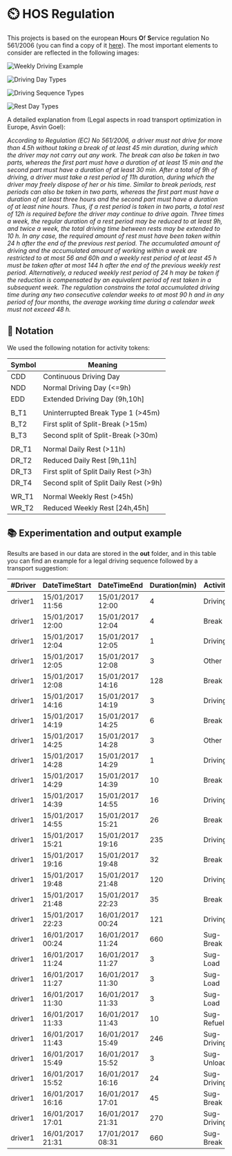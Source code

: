 # ⏲️ HOS Regulation

This projects is based on the european **H**ours **O**f **S**ervice regulation No 561/2006 (you can find a copy of it [here](https://eur-lex.europa.eu/legal-content/EN/ALL/?uri=CELEX%3A32006R0561)). The most important elements to consider are reflected in the following images:

![Weekly Driving Example](./graphs/wd_example.svg)

![Driving Day Types](./graphs/dd_types.svg)

![Driving Sequence Types](./graphs/cdd_types.svg)

![Rest Day Types](./graphs/rd_types.svg)

A detailed explanation from (Legal aspects in road transport optimization in Europe, Asvin Goel): 

*According to Regulation (EC) No 561/2006, a driver must not drive for more than 4.5h without taking a break of at least 45 min duration, during which the driver may not carry out any work. The break can also be taken in two parts, whereas the first part must have a duration of at least 15 min and the second part must have a duration of at least 30 min.
After a total of 9h of driving, a driver must take a rest period of 11h duration, during which the driver may freely dispose of her or his time. Similar to break periods, rest periods can also be taken in two parts, whereas the first part must have a duration of at least three hours and the second part must have a duration of at least nine hours. Thus, if a rest period is taken in two parts, a total rest of 12h is required before the driver may continue to drive again.
Three times a week, the regular duration of a rest period may be reduced to at least 9h, and twice a week, the total driving time between rests may be extended to 10 h. In any case, the required amount of rest must have been taken within 24 h after the end of the previous rest period.
The accumulated amount of driving and the accumulated amount of working within a week are restricted to at most 56 and 60h and a weekly rest period of at least 45 h must be taken after at most 144 h after the end of the previous weekly rest period. Alternatively, a reduced weekly rest period of 24 h may be taken if the reduction is compensated by an equivalent period of rest taken in a subsequent week.
The regulation constrains the total accumulated driving time during any two consecutive calendar weeks to at most 90 h and in any period of four months, the average working time during a calendar week must not exceed 48 h.*

## :pencil: Notation

We used the following notation for activity tokens:

| Symbol | Meaning                                |
|--------|----------------------------------------|
| CDD    | Continuous Driving Day                 |
| NDD    | Normal Driving Day (<=9h)              |
| EDD    | Extended Driving Day (9h,10h]          |
| | |
| B_T1   | Uninterrupted Break Type 1 (>45m)      |
| B_T2   | First split of Split-Break (>15m)      |
| B_T3   | Second split of Split-Break (>30m)     |
| | |
| DR_T1  | Normal Daily Rest (>11h)               |
| DR_T2  | Reduced Daily Rest [9h,11h]            |
| DR_T3  | First split of Split Daily Rest (>3h)  |
| DR_T4  | Second split of Split Daily Rest (>9h) |
| | |
| WR_T1  | Normal Weekly Rest (>45h)              |
| WR_T2  | Reduced Weekly Rest [24h,45h]          |

## :books: Experimentation and output example

Results are based in our data are stored in the **out** folder, and in this table you can find an example for a legal driving sequence followed by a transport suggestion:

| **#Driver** | **DateTimeStart** | **DateTimeEnd**  | **Duration(min)** | **Activity** | **Week** | **Day**   | **DayType** | **Sequence** | **BreakType** | **Token** | **Legal** | **ZenoInfo** |
|-------------|-------------------|------------------|-------------------|--------------|----------|-----------|-------------|--------------|---------------|-----------|-----------|--------------|
| driver1 | 15/01/2017 11:56 | 15/01/2017 12:00 | 4   | Driving     | 3 | 12 | edd | first  | uninterrupted | A     | yes |                   |
| driver1 | 15/01/2017 12:00 | 15/01/2017 12:04 | 4   | Break       | 3 | 12 | edd | first  | uninterrupted | B_T0  | yes |                   |
| driver1 | 15/01/2017 12:04 | 15/01/2017 12:05 | 1   | Driving     | 3 | 12 | edd | first  | uninterrupted | A     | yes |                   |
| driver1 | 15/01/2017 12:05 | 15/01/2017 12:08 | 3   | Other       | 3 | 12 | edd | first  | uninterrupted | A     | yes |                   |
| driver1 | 15/01/2017 12:08 | 15/01/2017 14:16 | 128 | Break       | 3 | 12 | edd | first  | uninterrupted | B_T1  | yes |                   |
| driver1 | 15/01/2017 14:16 | 15/01/2017 14:19 | 3   | Driving     | 3 | 12 | edd | second | split_1       | A     | yes |                   |
| driver1 | 15/01/2017 14:19 | 15/01/2017 14:25 | 6   | Break       | 3 | 12 | edd | second | split_1       | B_T0  | yes |                   |
| driver1 | 15/01/2017 14:25 | 15/01/2017 14:28 | 3   | Other       | 3 | 12 | edd | second | split_1       | A     | yes |                   |
| driver1 | 15/01/2017 14:28 | 15/01/2017 14:29 | 1   | Driving     | 3 | 12 | edd | second | split_1       | A     | yes |                   |
| driver1 | 15/01/2017 14:29 | 15/01/2017 14:39 | 10  | Break       | 3 | 12 | edd | second | split_1       | B_T0  | yes |                   |
| driver1 | 15/01/2017 14:39 | 15/01/2017 14:55 | 16  | Driving     | 3 | 12 | edd | second | split_1       | A     | yes |                   |
| driver1 | 15/01/2017 14:55 | 15/01/2017 15:21 | 26  | Break       | 3 | 12 | edd | second | split_1       | B_T2  | yes |                   |
| driver1 | 15/01/2017 15:21 | 15/01/2017 19:16 | 235 | Driving     | 3 | 12 | edd | second | split_2       | A     | yes |                   |
| driver1 | 15/01/2017 19:16 | 15/01/2017 19:48 | 32  | Break       | 3 | 12 | edd | second | split_2       | B_T3  | yes |                   |
| driver1 | 15/01/2017 19:48 | 15/01/2017 21:48 | 120 | Driving     | 3 | 12 | edd | third  | split_1       | A     | yes |                   |
| driver1 | 15/01/2017 21:48 | 15/01/2017 22:23 | 35  | Break       | 3 | 12 | edd | third  | split_1       | B_T2  | yes |                   |
| driver1 | 15/01/2017 22:23 | 16/01/2017 00:24 | 121 | Driving     | 3 | 12 | edd | third  | split_2       | A     | yes |                   |
| driver1 | 16/01/2017 00:24 | 16/01/2017 11:24 | 660 | Sug-Break   | 3 | 12 | edd | third  | split_2       | DR_T1 | yes |                   |
| driver1 | 16/01/2017 11:24 | 16/01/2017 11:27 | 3   | Sug-Load    | 3 | 13 | ndd | first  | uninterrupted | A     | yes | box2              |
| driver1 | 16/01/2017 11:27 | 16/01/2017 11:30 | 3   | Sug-Load    | 3 | 13 | ndd | first  | uninterrupted | A     | yes | box1              |
| driver1 | 16/01/2017 11:30 | 16/01/2017 11:33 | 3   | Sug-Load    | 3 | 13 | ndd | first  | uninterrupted | A     | yes | box3              |
| driver1 | 16/01/2017 11:33 | 16/01/2017 11:43 | 10  | Sug-Refuel  | 3 | 13 | ndd | first  | uninterrupted | A     | yes |                   |
| driver1 | 16/01/2017 11:43 | 16/01/2017 15:49 | 246 | Sug-Driving | 3 | 13 | ndd | first  | uninterrupted | A     | yes | sevilla-almeria   |
| driver1 | 16/01/2017 15:49 | 16/01/2017 15:52 | 3   | Sug-Unload  | 3 | 13 | ndd | first  | uninterrupted | A     | yes | box2              |
| driver1 | 16/01/2017 15:52 | 16/01/2017 16:16 | 24  | Sug-Driving | 3 | 13 | ndd | first  | uninterrupted | A     | yes | almeria-barcelona |
| driver1 | 16/01/2017 16:16 | 16/01/2017 17:01 | 45  | Sug-Break   | 3 | 13 | ndd | first  | uninterrupted | B_T1  | yes |                   |
| driver1 | 16/01/2017 17:01 | 16/01/2017 21:31 | 270 | Sug-Driving | 3 | 13 | ndd | second | uninterrupted | A     | yes | almeria-barcelona |
| driver1 | 16/01/2017 21:31 | 17/01/2017 08:31 | 660 | Sug-Break   | 3 | 13 | ndd | second | uninterrupted | DR_T1 | yes |                   |
